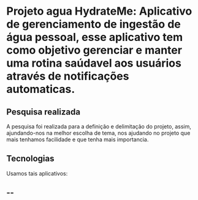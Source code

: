 #   Projeto agua HydrateMe: Aplicativo de gerenciamento de ingestão de água pessoal, esse aplicativo tem como objetivo gerenciar e manter uma rotina saúdavel aos usuários através de notificações automaticas.

## Pesquisa realizada

A pesquisa foi realizada para a definição e delimitação do projeto, assim, ajundando-nos na melhor escolha de tema, nos ajudando no projeto que mais tenhamos facilidade e que tenha mais importancia.

## Tecnologias

Usamos tais aplicativos:

## 
###
--
--
###
